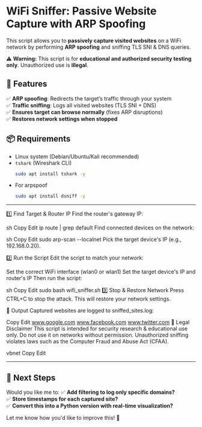 # WiFi Sniffer: Passive Website Capture with ARP Spoofing
This script allows you to **passively capture visited websites** on a WiFi network by performing **ARP spoofing** and sniffing TLS SNI & DNS queries.  

⚠️ **Warning:** This script is for **educational and authorized security testing only**. Unauthorized use is **illegal**.

## 📌 Features
✅ **ARP spoofing**: Redirects the target’s traffic through your system  
✅ **Traffic sniffing**: Logs all visited websites (TLS SNI + DNS)  
✅ **Ensures target can browse normally** (fixes ARP disruptions)  
✅ **Restores network settings when stopped**  

## 📦 Requirements
- Linux system (Debian/Ubuntu/Kali recommended)
- `tshark` (Wireshark CLI)  
  ```sh
  sudo apt install tshark -y
- For arpspoof
  ```sh
  sudo apt install dsniff -y
-----------------------------------------------------------------------------------------------------------------------------------------------------------
1️⃣ Find Target & Router IP
Find the router's gateway IP:

sh
Copy
Edit
ip route | grep default
Find connected devices on the network:

sh
Copy
Edit
sudo arp-scan --localnet
Pick the target device's IP (e.g., 192.168.0.20).

2️⃣ Run the Script
Edit the script to match your network:

Set the correct WiFi interface (wlan0 or wlan1)
Set the target device's IP and router's IP
Then run the script:

sh
Copy
Edit
sudo bash wifi_sniffer.sh
3️⃣ Stop & Restore Network
Press CTRL+C to stop the attack.
This will restore your network settings.

📂 Output
Captured websites are logged to sniffed_sites.log:

Copy
Edit
www.google.com
www.facebook.com
www.twitter.com
🛑 Legal Disclaimer
This script is intended for security research & educational use only.
Do not use it on networks without permission. Unauthorized sniffing violates laws such as the Computer Fraud and Abuse Act (CFAA).

vbnet
Copy
Edit

---

## **📝 Next Steps**
Would you like me to:
✅ **Add filtering to log only specific domains?**  
✅ **Store timestamps for each captured site?**  
✅ **Convert this into a Python version with real-time visualization?**  

Let me know how you'd like to improve this! 🚀
